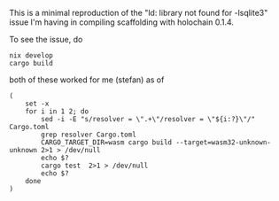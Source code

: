 This is a minimal reproduction of the "ld: library not found for -lsqlite3" issue I'm having in compiling scaffolding with holochain 0.1.4.

To see the issue, do

```
nix develop
cargo build
```

both of these worked for me (stefan) as of

```
(
    set -x
    for i in 1 2; do
        sed -i -E "s/resolver = \".+\"/resolver = \"${i:?}\"/" Cargo.toml
        grep resolver Cargo.toml
        CARGO_TARGET_DIR=wasm cargo build --target=wasm32-unknown-unknown 2>1 > /dev/null
        echo $?
        cargo test  2>1 > /dev/null
        echo $?
    done
)
```
